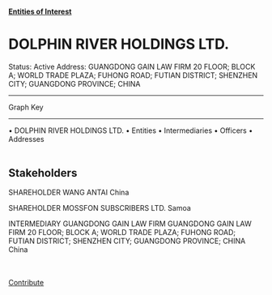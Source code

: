 #### [Entities of Interest](/list.html)
<link rel="stylesheet" type="text/css" href="../../assets/style.css">

<style>
body{background-image:url("http://eoi-graphs.s3-website-eu-west-1.amazonaws.com/DOLPHIN_RIVER_HOLDINGS_LTD..png");background-repeat: no-repeat;background-size: contain;}
.markdown>p>span{background-color: white;}
</style>

# DOLPHIN RIVER HOLDINGS LTD.
<span>Status: Active
Address: GUANGDONG GAIN LAW FIRM 20 FLOOR; BLOCK A; WORLD TRADE PLAZA; FUHONG ROAD; FUTIAN DISTRICT; SHENZHEN CITY; GUANGDONG PROVINCE; CHINA
</span>

---



<div class="legend">
Graph Key
<hr>
<span class="focus">• DOLPHIN RIVER HOLDINGS LTD.</span>
<span class="entity">• Entities</span>
<span class="intermediary">• Intermediaries</span>
<span class="officer">• Officers</span>
<span class="address">• Addresses</span>
</div><br>


## Stakeholders
<span>SHAREHOLDER
WANG ANTAI
China
</span>

<span>SHAREHOLDER
MOSSFON SUBSCRIBERS LTD.
Samoa
</span>

<span>INTERMEDIARY
GUANGDONG GAIN LAW FIRM
GUANGDONG GAIN LAW FIRM 20 FLOOR; BLOCK A; WORLD TRADE PLAZA; FUHONG ROAD; FUTIAN DISTRICT; SHENZHEN CITY; GUANGDONG PROVINCE; CHINA
China
</span>


<br><br><a class="contribute_button" href="Readme.md">Contribute</a>
